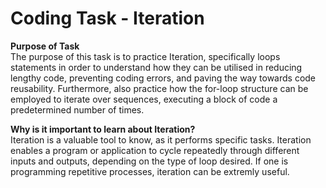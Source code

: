 # Coding Task - Iteration

**Purpose of Task** </br>
The purpose of this task is to practice Iteration, specifically loops statements in order to understand how they can be utilised in reducing lengthy code, preventing coding errors, and paving the way towards code reusability.
Furthermore, also practice how the for-loop structure can be employed to iterate over sequences, executing a block of code a predetermined number of times.

**Why is it important to learn about Iteration?** </br>
Iteration is a valuable tool to know, as it performs specific tasks. Iteration enables a program or application to cycle repeatedly through different inputs and outputs, depending on the type of loop desired. If one is programming repetitive processes, iteration can be extremly useful.
